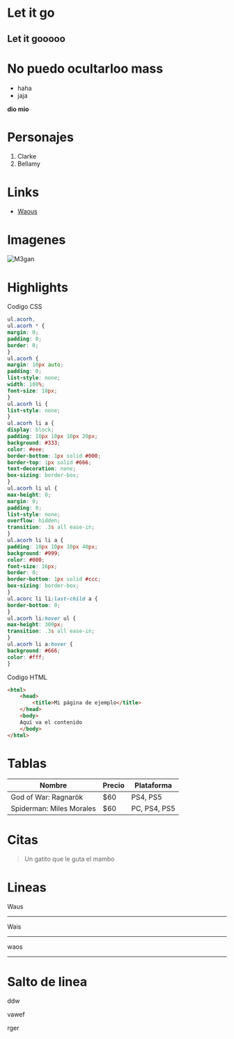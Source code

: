 # Let it go
## Let it gooooo

No puedo ocultarloo mass
========================

- haha
- jaja

**dio mio**

# Personajes
1. Clarke
2. Bellamy

# Links
- [Waous](http://www.google.com)

# Imagenes
![M3gan](https://people.com/thmb/xLzcPPHMpFbWV8vDgvcOUWQ1OHc=/1500x0/filters:no_upscale():max_bytes(150000):strip_icc():focal(749x0:751x2):format(webp)/jason-blum-M3GAN-premiere-120822-1-28975086d5a24ed2b8142324f29692f3.jpg)

# Highlights
Codigo CSS
```CSS
ul.acorh,
ul.acorh * {
margin: 0;
padding: 0;
border: 0;
}
ul.acorh {
margin: 10px auto;
padding: 0;
list-style: none;
width: 100%;
font-size: 18px;
}
ul.acorh li {
list-style: none;
}
ul.acorh li a {
display: block;
padding: 10px 10px 10px 20px;
background: #333;
color: #eee;
border-bottom: 1px solid #000;
border-top: 1px solid #666;
text-decoration: none;
box-sizing: border-box;
}
ul.acorh li ul {
max-height: 0;
margin: 0;
padding: 0;
list-style: none;
overflow: hidden;
transition: .3s all ease-in;
}
ul.acorh li li a {
padding: 10px 10px 10px 40px;
background: #999;
color: #000;
font-size: 16px;
border: 0;
border-bottom: 1px solid #ccc;
box-sizing: border-box;
}
ul.acorc li li:last-child a {
border-bottom: 0;
}
ul.acorh li:hover ul {
max-height: 300px;
transition: .3s all ease-in;
}
ul.acorh li a:hover {
background: #666;
color: #fff;
}
```

Codigo HTML
``` HTML
<html>
	<head>
		<title>Mi página de ejemplo</title>
	</head>
	<body>
	Aquí va el contenido
	</body>
</html>
```

# Tablas
| Nombre | Precio | Plataforma |
| ------ | ------ | ---------- |
| God of War: Ragnarök | $60 | PS4, PS5 |
| Spiderman: Miles Morales | $60 | PC, PS4, PS5 |

# Citas
> Un gatito que le guta el mambo

# Lineas
Waus

---

Wais

***

waos

___

# Salto de linea
ddw

vawef

rger